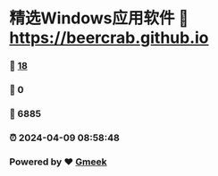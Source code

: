 # 精选Windows应用软件 :link: https://beercrab.github.io 
### :page_facing_up: [18](https://beercrab.github.io/tag.html) 
### :speech_balloon: 0 
### :hibiscus: 6885 
### :alarm_clock: 2024-04-09 08:58:48 
### Powered by :heart: [Gmeek](https://github.com/Meekdai/Gmeek)

